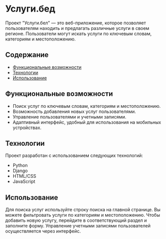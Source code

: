 # Услуги.бед

Проект "Услуги.бел" — это веб-приложение, которое позволяет пользователям находить и предлагать различные услуги в своем регионе. Пользователи могут искать услуги по ключевым словам, категориям и местоположению.

## Содержание

- [Функциональные возможности](#функциональные-возможности)
- [Технологии](#технологии)
- [Использование](#использование)

## Функциональные возможности

- Поиск услуг по ключевым словам, категориям и местоположению.
- Возможность добавления новых услуг пользователями.
- Управление пользователями и учетными записями.
- Адаптивный интерфейс, удобный для использования на мобильных устройствах.

## Технологии

Проект разработан с использованием следующих технологий:

- Python
- Django
- HTML/CSS
- JavaScript

## Использование

Для поиска услуг используйте строку поиска на главной странице.
Вы можете фильтровать услуги по категориям и местоположению.
Чтобы добавить новую услугу, перейдите в соответствующий раздел и заполните форму.
Управление учетными записями пользователей осуществляется через интерфейс.
